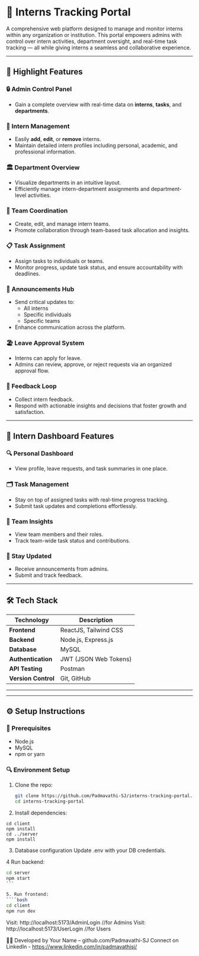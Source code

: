 # 💼 Interns Tracking Portal

A comprehensive web platform designed to manage and monitor interns within any organization or institution. This portal empowers admins with control over intern activities, department oversight, and real-time task tracking — all while giving interns a seamless and collaborative experience.

---

## 🚀 Highlight Features

### 🔒 Admin Control Panel
- Gain a complete overview with real-time data on **interns**, **tasks**, and **departments**.

### 👥 Intern Management
- Easily **add**, **edit**, or **remove** interns.
- Maintain detailed intern profiles including personal, academic, and professional information.

### 🏛️ Department Overview
- Visualize departments in an intuitive layout.
- Efficiently manage intern-department assignments and department-level activities.

### 🤝 Team Coordination
- Create, edit, and manage intern teams.
- Promote collaboration through team-based task allocation and insights.

### 📋 Task Assignment
- Assign tasks to individuals or teams.
- Monitor progress, update task status, and ensure accountability with deadlines.

### 📢 Announcements Hub
- Send critical updates to:
  - All interns
  - Specific individuals
  - Specific teams
- Enhance communication across the platform.

### 🏖️ Leave Approval System
- Interns can apply for leave.
- Admins can review, approve, or reject requests via an organized approval flow.

### 📝 Feedback Loop
- Collect intern feedback.
- Respond with actionable insights and decisions that foster growth and satisfaction.

---

## 🎯 Intern Dashboard Features

### 🔍 Personal Dashboard
- View profile, leave requests, and task summaries in one place.

### 🗂️ Task Management
- Stay on top of assigned tasks with real-time progress tracking.
- Submit task updates and completions effortlessly.

### 🤝 Team Insights
- View team members and their roles.
- Track team-wide task status and contributions.

### 📰 Stay Updated
- Receive announcements from admins.
- Submit and track feedback.

---

## 🛠️ Tech Stack

| Technology      | Description                          |
|------------------|--------------------------------------|
| **Frontend**     | ReactJS, Tailwind CSS                |
| **Backend**      | Node.js, Express.js                  |
| **Database**     | MySQL                                |
| **Authentication**| JWT (JSON Web Tokens)              |
| **API Testing**  | Postman                              |
| **Version Control** | Git, GitHub                       |

---


---

## ⚙️ Setup Instructions

### 🔧 Prerequisites
- Node.js
- MySQL
- npm or yarn

### 🔍 Environment Setup

1. Clone the repo:
   ```bash
   git clone https://github.com/Padmavathi-SJ/interns-tracking-portal.git
   cd interns-tracking-portal
   ```
   
2. Install dependencies:
```
cd client
npm install
cd ../server
npm install
```
3. Database configuration
Update .env with your DB credentials.

4 Run backend:
````bash
cd server
npm start
```

5. Run frontend:
````bash
cd client
npm run dev
````
Visit: http://localhost:5173/AdminLogin //for Admins
Visit: http://localhost:5173/UserLogin //for Users

👨‍💻 Developed by
Your Name – github.com/Padmavathi-SJ
Connect on LinkedIn - https://www.linkedin.com/in/padmavathisj/

